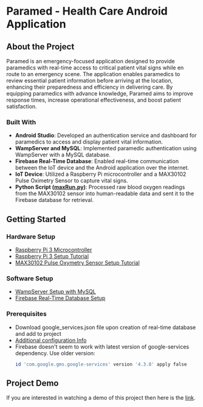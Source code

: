 # Paramed - Health Care Android Application


## About the Project

Paramed is an emergency-focused application designed to provide paramedics with real-time access to critical patient vital signs while en route to an emergency scene. The application enables paramedics to review essential patient information before arriving at the location, enhancing their preparedness and efficiency in delivering care. By equipping paramedics with advance knowledge, Paramed aims to improve response times, increase operational effectiveness, and boost patient satisfaction.

### Built With
 - **Android Studio**: Developed an authentication service and dashboard for paramedics to access and display patient vital information.
 - **WampServer and MySQL**: Implemented paramedic authentication using WampServer with a MySQL database.
 - **Firebase Real-Time Database**: Enabled real-time communication between the IoT device and the Android application over the internet.
 - **IoT Device**: Utilized a Raspberry Pi microcontroller and a MAX30102 Pulse Oximetry Sensor to capture vital signs.
 - **Python Script ([maxRun.py](https://github.com/Akbram98/Paramed-AndroidApp/blob/master/app/maxRun.py))**: Processed raw blood oxygen readings from the MAX30102 sensor into human-readable data and sent it to the Firebase database for retrieval.

## Getting Started

### Hardware Setup
  - [Raspberry Pi 3 Microcontroller](https://www.raspberrypi.com/products/raspberry-pi-3-model-b/)
  - [Raspberry Pi 3 Setup Tutorial](https://www.raspberrypi.com/documentation/computers/getting-started.html)
  - [MAX30102 Pulse Oxymetry Sensor Setup Tutorial](https://github.com/vrano714/max30102-tutorial-raspberrypi)

### Software Setup
 - [WampServer Setup with MySQL](https://blog.containerize.com/how-to-install-and-configure-wamp-server-on-windows/)
 - [Firebase Real-Time Database Setup](https://firebase.google.com/docs/database/)

### Prerequisites
- Download google_services.json file upon creation of real-time database and add to project
- [Additional configuration Info](https://firebase.google.com/docs/android/setup)
- Firebase doesn't seem to work with latest version of google-services dependency. Use older version:
  ```sh
  id 'com.google.gms.google-services' version '4.3.8' apply false

 ## Project Demo
 If you are interested in watching a demo of this project then here is the [link](https://drive.google.com/file/d/1hZVW2Cp3u23Hb1TLTvJWHOBIBMfpa7CH/view?usp=sharing).

